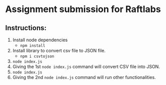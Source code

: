 <!-- # raft_assign -->
# Assignment submission for Raftlabs
## Instructions:
1. Install node dependencies 
   - `npm install`
2. Install library to convert csv file to JSON file.
   - `npm i csvtojson`
3. `node index.js`
4. Giving the 1st `node index.js` command will convert CSV file into JSON.
5. `node index.js`
6. Giving the 2nd `node index.js` command will run other functionalities.

